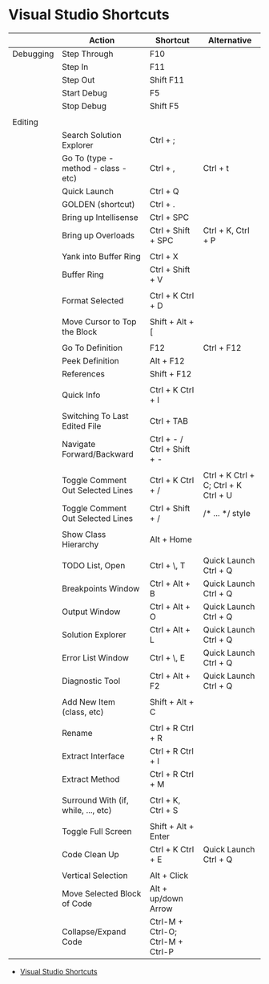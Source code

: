 Visual Studio Shortcuts
====

||Action|Shortcut|Alternative|
|--|--|--|--|
|Debugging|Step Through|F10||
||Step In|F11||
||Step Out|Shift F11||
||Start Debug|F5||
||Stop Debug|Shift F5||
|||||
|Editing||||
||Search Solution Explorer|Ctrl + ;||
||Go To (type - method - class - etc)|Ctrl + ,|Ctrl + t|
||Quick Launch|Ctrl + Q||
||GOLDEN (shortcut)|Ctrl + .||
||Bring up Intellisense|Ctrl + SPC||
||Bring up Overloads|Ctrl + Shift + SPC|Ctrl + K, Ctrl + P|
|||||
||Yank into Buffer Ring|Ctrl + X||
||Buffer Ring|Ctrl + Shift + V||
|||||
||Format Selected|Ctrl + K  Ctrl + D||
|||||
||Move Cursor to Top the Block|Shift + Alt + [||
|||||
||Go To Definition|F12|Ctrl + F12|
||Peek Definition|Alt + F12||
||References|Shift + F12||
|||||
||Quick Info|Ctrl + K Ctrl + I||
|||||
||Switching To Last Edited File|Ctrl + TAB||
||Navigate Forward/Backward|Ctrl + - / Ctrl + Shift + -||
|||||
||Toggle Comment Out Selected Lines|Ctrl + K  Ctrl + /|Ctrl + K Ctrl + C; Ctrl + K  Ctrl + U|
||Toggle Comment Out Selected Lines|Ctrl + Shift + /|/* ... */ style|
|||||
||Show Class Hierarchy|Alt + Home||
|||||
||TODO List, Open| Ctrl + \\, T|Quick Launch Ctrl + Q|
||Breakpoints Window|Ctrl + Alt + B|Quick Launch Ctrl + Q|
||Output Window|Ctrl + Alt + O|Quick Launch Ctrl + Q|
||Solution Explorer|Ctrl + Alt + L|Quick Launch Ctrl + Q|
||Error List Window|Ctrl + \\, E|Quick Launch Ctrl + Q|
||Diagnostic Tool|Ctrl + Alt + F2|Quick Launch Ctrl + Q|
|||||
||Add New Item (class, etc)|Shift + Alt + C||
|||||
||Rename|Ctrl + R  Ctrl + R||
||Extract Interface|Ctrl + R  Ctrl + I||
||Extract Method|Ctrl + R Ctrl + M||
|||||
||Surround With (if, while, ..., etc)| Ctrl + K, Ctrl + S |
|||||
||Toggle Full Screen|Shift + Alt + Enter||
||Code Clean Up|Ctrl + K  Ctrl + E|Quick Launch Ctrl + Q|
|||||
||Vertical Selection|Alt + Click||
||Move Selected Block of Code|Alt + up/down Arrow||
||Collapse/Expand Code|Ctrl-M + Ctrl-O; Ctrl-M + Ctrl-P ||

- [Visual Studio Shortcuts](https://www.dofactory.com/reference/visual-studio-shortcuts)
